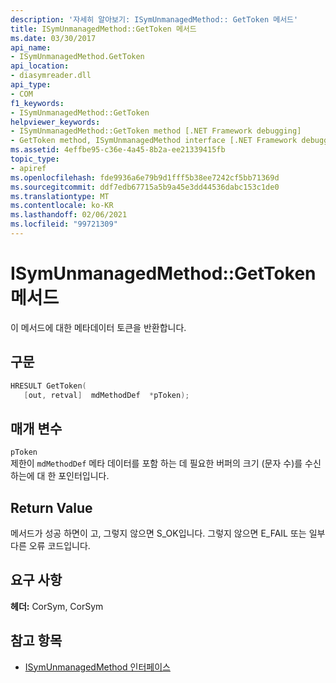 ```yaml
---
description: '자세히 알아보기: ISymUnmanagedMethod:: GetToken 메서드'
title: ISymUnmanagedMethod::GetToken 메서드
ms.date: 03/30/2017
api_name:
- ISymUnmanagedMethod.GetToken
api_location:
- diasymreader.dll
api_type:
- COM
f1_keywords:
- ISymUnmanagedMethod::GetToken
helpviewer_keywords:
- ISymUnmanagedMethod::GetToken method [.NET Framework debugging]
- GetToken method, ISymUnmanagedMethod interface [.NET Framework debugging]
ms.assetid: 4effbe95-c36e-4a45-8b2a-ee21339415fb
topic_type:
- apiref
ms.openlocfilehash: fde9936a6e79b9d1fff5b38ee7242cf5bb71369d
ms.sourcegitcommit: ddf7edb67715a5b9a45e3dd44536dabc153c1de0
ms.translationtype: MT
ms.contentlocale: ko-KR
ms.lasthandoff: 02/06/2021
ms.locfileid: "99721309"
---
```

# <a name="isymunmanagedmethodgettoken-method"></a>ISymUnmanagedMethod::GetToken 메서드

이 메서드에 대한 메타데이터 토큰을 반환합니다.  
  
## <a name="syntax"></a>구문  
  
```cpp  
HRESULT GetToken(  
   [out, retval]  mdMethodDef  *pToken);  
```  
  
## <a name="parameters"></a>매개 변수  

 `pToken`  
 제한이 `mdMethodDef` 메타 데이터를 포함 하는 데 필요한 버퍼의 크기 (문자 수)를 수신 하는에 대 한 포인터입니다.  
  
## <a name="return-value"></a>Return Value  

 메서드가 성공 하면이 고, 그렇지 않으면 S_OK입니다. 그렇지 않으면 E_FAIL 또는 일부 다른 오류 코드입니다.  
  
## <a name="requirements"></a>요구 사항  

 **헤더:** CorSym, CorSym  
  
## <a name="see-also"></a>참고 항목

- [ISymUnmanagedMethod 인터페이스](isymunmanagedmethod-interface.md)
